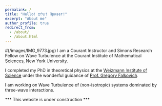```yaml
---
permalink: /
title: "Hello! שלום! Привет!"
excerpt: "About me"
author_profile: true
redirect_from: 
  - /about/
  - /about.html
---
```

#(/images/IMG_9773.jpg)
I am a Courant Instructor and Simons Research Fellow on Wave Turbulence at the Courant Institute of Mathematical Sciences, New York University.

I completed my PhD in theoretical physics at the [Weizmann Institute of Science](https://www.weizmann.ac.il/pages/) under the wonderful guidance of [Prof. Gregory Falkovich](https://www.weizmann.ac.il/complex/falkovich/home).

I am working on Wave Turbulence of (non-isotropic) systems dominated by three-wave interactions. 


*** This website is under construction ***
